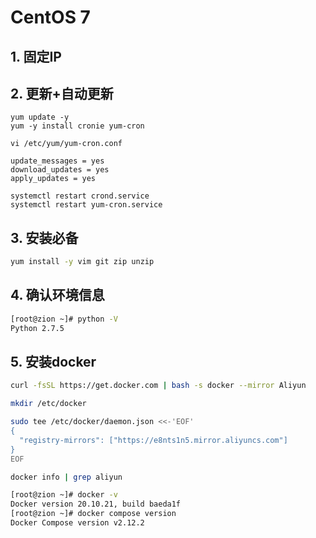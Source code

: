 # CentOS 7 

## 1. 固定IP

## 2. 更新+自动更新
```shell
yum update -y
yum -y install cronie yum-cron

vi /etc/yum/yum-cron.conf

update_messages = yes
download_updates = yes
apply_updates = yes

systemctl restart crond.service
systemctl restart yum-cron.service
```

## 3. 安装必备

```bash
yum install -y vim git zip unzip
```

## 4. 确认环境信息
```bash
[root@zion ~]# python -V
Python 2.7.5
```

## 5. 安装docker
```bash
curl -fsSL https://get.docker.com | bash -s docker --mirror Aliyun

mkdir /etc/docker

sudo tee /etc/docker/daemon.json <<-'EOF'
{
  "registry-mirrors": ["https://e8nts1n5.mirror.aliyuncs.com"]
}
EOF

docker info | grep aliyun
```

```bash
[root@zion ~]# docker -v
Docker version 20.10.21, build baeda1f
[root@zion ~]# docker compose version
Docker Compose version v2.12.2
```
